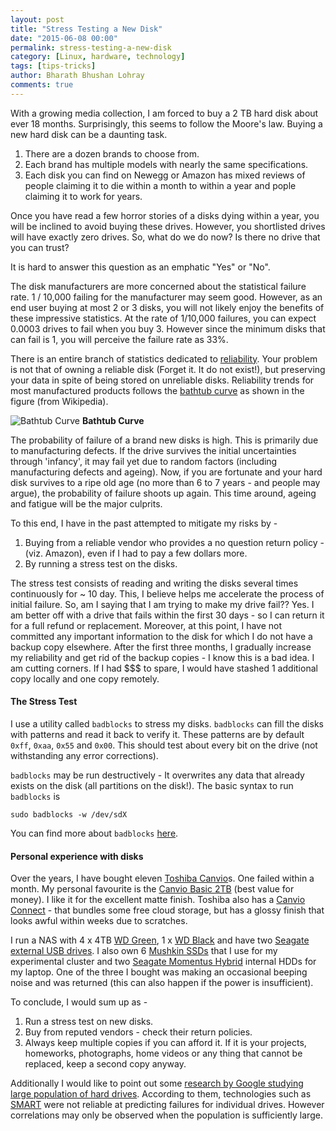 ```yaml
---
layout: post
title: "Stress Testing a New Disk"
date: "2015-06-08 00:00"
permalink: stress-testing-a-new-disk
category: [Linux, hardware, technology]
tags: [tips-tricks]
author: Bharath Bhushan Lohray
comments: true
---
```


With a growing media collection, I am forced to buy a 2 TB hard disk about ever 18 months. Surprisingly, this seems to follow the Moore's law. Buying a new hard disk can be a daunting task.

1. There are a dozen brands to choose from.
2. Each brand has multiple models with nearly the same specifications.
3. Each disk you can find on Newegg or Amazon has mixed reviews of people claiming it to die within a month to within a year and pople claiming it to work for years.

Once you have read a few horror stories of a disks dying within a year, you will be inclined to avoid buying these drives. However, you shortlisted drives will have exactly zero drives. So, what do we do now? Is there no drive that you can trust?

It is hard to answer this question as an emphatic "Yes" or "No".

The disk manufacturers are more concerned about the statistical failure rate. 1 / 10,000 failing for the manufacturer may seem good. However, as an end user buying at most 2 or 3 disks, you will not likely enjoy the benefits of these impressive statistics. At the rate of 1/10,000 failures, you can expect 0.0003 drives to fail when you buy 3. However since the minimum disks that can fail is 1, you will perceive the failure rate as 33%.

There is an entire branch of statistics dedicated to [reliability](https://en.wikipedia.org/wiki/Reliability_engineering). Your problem is not that of owning a reliable disk (Forget it. It do not exist!), but preserving your data in spite of being stored on unreliable disks. Reliability trends for most manufactured products follows the [bathtub curve](https://en.wikipedia.org/wiki/Bathtub_curve) as shown in the figure (from Wikipedia).

![Bathtub Curve](http://cdn.bharath.lohray.com.s3.amazonaws.com/weblog/im/stress-testing-a-new-disk/Bathtub_curve.svg)
**Bathtub Curve**

The probability of failure of a brand new disks is high. This is primarily due to manufacturing defects. If the drive survives the initial uncertainties through 'infancy', it may fail yet due to random factors (including manufacturing defects and ageing). Now, if you are fortunate and your hard disk survives to a ripe old age (no more than 6 to 7 years - and people may argue), the probability of failure shoots up again. This time around, ageing and fatigue will be the major culprits.

To this end, I have in the past attempted to mitigate my risks by -

1. Buying from a reliable vendor who provides a no question return policy - (viz. Amazon), even if I had to pay a few dollars more.
2. By running a stress test on the disks.

The stress test consists of reading and writing the disks several times continuously for ~ 10 day. This, I believe helps me accelerate the process of initial failure. So, am I saying that I am trying to make my drive fail?? Yes. I am better off with a drive that fails within the first 30 days - so I can return it for a full refund or replacement. Moreover, at this point, I have not committed any important information to the disk for which I do not have a backup copy elsewhere. After the first three months, I gradually increase my reliability and get rid of the backup copies - I know this is a bad idea. I am cutting corners. If I had $$$ to spare, I would have stashed 1 additional copy locally and one copy remotely.

#### The Stress Test

I use a utility called `badblocks` to stress my disks. `badblocks` can fill the disks with patterns and read it back to verify it. These patterns are by default `0xff`, `0xaa`, `0x55` and `0x00`. This should test about every bit on the drive (not withstanding any error corrections).

`badblocks` may be run destructively - It overwrites any data that already exists on the disk (all partitions on the disk!). The basic syntax to run `badblocks` is

```
sudo badblocks -w /dev/sdX
```

You can find more about `badblocks` [here](http://linux.die.net/man/8/badblocks).

#### Personal experience with disks

Over the years, I have bought eleven [Toshiba Canvio](http://amzn.to/1T8nUVr)s. One failed within a month. My personal favourite is the [Canvio Basic 2TB](http://amzn.to/1dZi74I) (best value for money). I like it for the excellent matte finish. Toshiba also has a [Canvio Connect](http://amzn.to/1dZiegC) - that bundles some free cloud storage, but has a glossy finish that looks awful within weeks due to scratches.

I run a NAS with 4 x 4TB [WD Green](http://amzn.to/1dZiR9Z), 1 x [WD Black](http://amzn.to/1QknCfv) and have two [Seagate external USB drives](http://amzn.to/1JB0dCs). I also own 6 [Mushkin SSDs](http://amzn.to/1AZ92Da) that I use for my experimental cluster and two [Seagate Momentus Hybrid](http://amzn.to/1dZjm42) internal HDDs for my laptop. One of the three I bought was making an occasional beeping noise and was returned (this can also happen if the power is insufficient).

To conclude, I would sum up as -

1. Run a stress test on new disks.
2. Buy from reputed vendors - check their return policies.
3. Always keep multiple copies if you can afford it. If it is your projects, homeworks, photographs, home videos or any thing that cannot be replaced, keep a second copy anyway.

Additionally I would like to point out some [research by Google studying large population of hard drives][GOOGLE2007]. According to them, technologies such as [SMART](https://en.wikipedia.org/wiki/S.M.A.R.T.) were not reliable at predicting failures for individual drives. However correlations may only be observed when the population is sufficiently large.

[GOOGLE2007]: http://static.googleusercontent.com/media/research.google.com/en/us/archive/disk_failures.pdf
